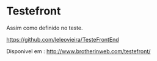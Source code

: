# Testefront
 
 Assim como definido no teste. 
 
 https://github.com/leleovieira/TesteFrontEnd
 
 Disponivel em : http://www.brotherinweb.com/testefront/
